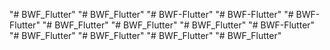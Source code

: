 "# BWF_Flutter" 
"# BWF_Flutter" 
"# BWF-Flutter" 
"# BWF-Flutter" 
"# BWF-Flutter" 
"# BWF_Flutter" 
"# BWF_Flutter" 
"# BWF_Flutter" 
"# BWF-Flutter" 
"# BWF_Flutter" 
"# BWF_Flutter" 
"# BWF_Flutter" 
"# BWF_Flutter" 
